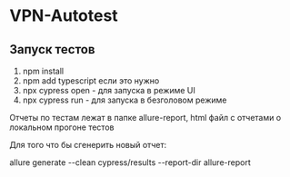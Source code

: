 # VPN-Autotest

## Запуск тестов
1. npm install
2. npm add typescript если это нужно
3. npx cypress open - для запуска в режиме UI
4. npx cypress run - для запуска в безголовом режиме

Отчеты по тестам лежат в папке allure-report, html файл с отчетами о локальном прогоне тестов

Для того что бы сгенерить новый отчет:

allure generate --clean cypress/results --report-dir allure-report